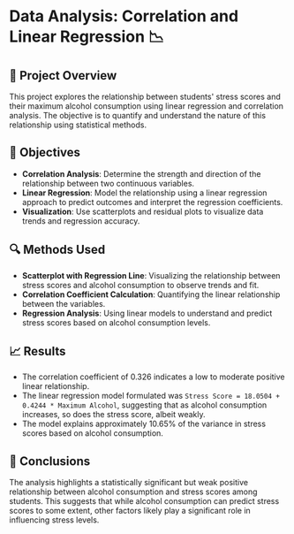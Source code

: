 # Data Analysis: Correlation and Linear Regression 📉

## 🌟 Project Overview
This project explores the relationship between students' stress scores and their maximum alcohol consumption using linear regression and correlation analysis. The objective is to quantify and understand the nature of this relationship using statistical methods.

## 🎯 Objectives
- **Correlation Analysis**: Determine the strength and direction of the relationship between two continuous variables.
- **Linear Regression**: Model the relationship using a linear regression approach to predict outcomes and interpret the regression coefficients.
- **Visualization**: Use scatterplots and residual plots to visualize data trends and regression accuracy.

## 🔍 Methods Used
- **Scatterplot with Regression Line**: Visualizing the relationship between stress scores and alcohol consumption to observe trends and fit.
- **Correlation Coefficient Calculation**: Quantifying the linear relationship between the variables.
- **Regression Analysis**: Using linear models to understand and predict stress scores based on alcohol consumption levels.

## 📈 Results
- The correlation coefficient of 0.326 indicates a low to moderate positive linear relationship.
- The linear regression model formulated was `Stress Score = 18.0504 + 0.4244 * Maximum Alcohol`, suggesting that as alcohol consumption increases, so does the stress score, albeit weakly.
- The model explains approximately 10.65% of the variance in stress scores based on alcohol consumption.

## 📝 Conclusions
The analysis highlights a statistically significant but weak positive relationship between alcohol consumption and stress scores among students. This suggests that while alcohol consumption can predict stress scores to some extent, other factors likely play a significant role in influencing stress levels.
